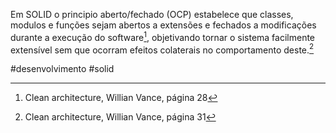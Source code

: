 Em SOLID o principio aberto/fechado (OCP) estabelece que classes, modulos e funções sejam abertos a extensões e fechados a modificações durante a execução do software[^1], objetivando tornar o sistema facilmente extensível sem que ocorram efeitos colaterais no comportamento deste.[^2]  

[^1]: Clean architecture, Willian Vance, página 28  
[^2]: Clean architecture, Willian Vance, página 31  

#desenvolvimento #solid